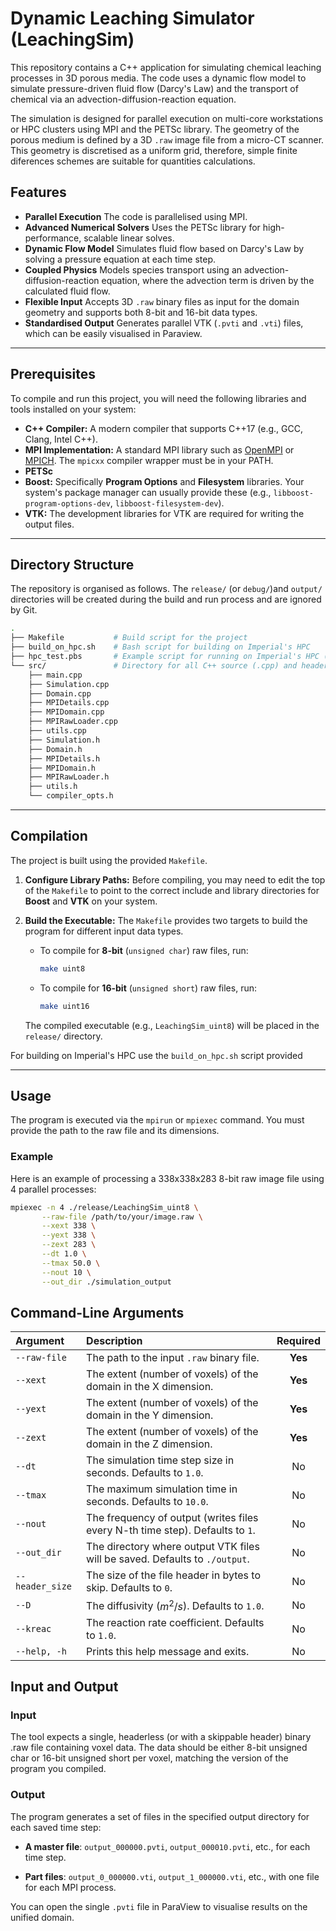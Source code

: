 # Dynamic Leaching Simulator (LeachingSim)

This repository contains a C++ application for simulating chemical leaching processes in 3D porous media. The code uses a dynamic flow model to simulate pressure-driven fluid flow (Darcy's Law) and the transport of chemical via an advection-diffusion-reaction equation.

The simulation is designed for parallel execution on multi-core workstations or HPC clusters using MPI and the PETSc library. The geometry of the porous medium is defined by a 3D `.raw` image file from a micro-CT scanner. This geometry is discretised as a uniform grid, therefore, simple finite diferences schemes are suitable for quantities calculations.

## Features

* **Parallel Execution** The code is parallelised using MPI.
* **Advanced Numerical Solvers** Uses the PETSc library for high-performance, scalable linear solves.
* **Dynamic Flow Model** Simulates fluid flow based on Darcy's Law by solving a pressure equation at each time step.
* **Coupled Physics** Models species transport using an advection-diffusion-reaction equation, where the advection term is driven by the calculated fluid flow.
* **Flexible Input** Accepts 3D `.raw` binary files as input for the domain geometry and supports both 8-bit and 16-bit data types.
* **Standardised Output** Generates parallel VTK (`.pvti` and `.vti`) files, which can be easily visualised in Paraview.

---

## Prerequisites

To compile and run this project, you will need the following libraries and tools installed on your system:

* **C++ Compiler:** A modern compiler that supports C++17 (e.g., GCC, Clang, Intel C++).
* **MPI Implementation:** A standard MPI library such as [OpenMPI](https://www.open-mpi.org/) or [MPICH](https://www.mpich.org/). The `mpicxx` compiler wrapper must be in your PATH.
* **PETSc**
* **Boost:** Specifically **Program Options** and **Filesystem** libraries. Your system's package manager can usually provide these (e.g., `libboost-program-options-dev`, `libboost-filesystem-dev`).
* **VTK:** The development libraries for VTK are required for writing the output files.

---

## Directory Structure

The repository is organised as follows. The `release/` (or `debug/`)and `output/` directories will be created during the build and run process and are ignored by Git.

```bash
.
├── Makefile           # Build script for the project
├── build_on_hpc.sh    # Bash script for building on Imperial's HPC
├── hpc_test.pbs       # Example script for running on Imperial's HPC (requires an image file)
└── src/               # Directory for all C++ source (.cpp) and header (.h) files
    ├── main.cpp
    ├── Simulation.cpp
    ├── Domain.cpp
    ├── MPIDetails.cpp
    ├── MPIDomain.cpp
    ├── MPIRawLoader.cpp
    ├── utils.cpp
    ├── Simulation.h
    ├── Domain.h
    ├── MPIDetails.h
    ├── MPIDomain.h
    ├── MPIRawLoader.h
    ├── utils.h
    └── compiler_opts.h
```

---

## Compilation

The project is built using the provided `Makefile`.

1.  **Configure Library Paths:** Before compiling, you may need to edit the top of the `Makefile` to point to the correct include and library directories for **Boost** and **VTK** on your system.

2.  **Build the Executable:** The `Makefile` provides two targets to build the program for different input data types.

    * To compile for **8-bit** (`unsigned char`) raw files, run:
        ```bash
        make uint8
        ```
    * To compile for **16-bit** (`unsigned short`) raw files, run:
        ```bash
        make uint16
        ```

    The compiled executable (e.g., `LeachingSim_uint8`) will be placed in the `release/` directory.

For building on Imperial's HPC use the `build_on_hpc.sh` script provided

---

## Usage

The program is executed via the `mpirun` or `mpiexec` command. You must provide the path to the raw file and its dimensions.

### Example

Here is an example of processing a 338x338x283 8-bit raw image file using 4 parallel processes:

```bash
mpiexec -n 4 ./release/LeachingSim_uint8 \
       --raw-file /path/to/your/image.raw \
       --xext 338 \
       --yext 338 \
       --zext 283 \
       --dt 1.0 \
       --tmax 50.0 \
       --nout 10 \
       --out_dir ./simulation_output
```

## Command-Line Arguments

| Argument | Description | Required |
| :--- | :--- | :---: |
| `--raw-file` | The path to the input `.raw` binary file. | **Yes** |
| `--xext` | The extent (number of voxels) of the domain in the X dimension. | **Yes** |
| `--yext` | The extent (number of voxels) of the domain in the Y dimension. | **Yes** |
| `--zext` | The extent (number of voxels) of the domain in the Z dimension. | **Yes** |
| `--dt` | The simulation time step size in seconds. Defaults to `1.0`. | No |
| `--tmax` | The maximum simulation time in seconds. Defaults to `10.0`. | No |
| `--nout` | The frequency of output (writes files every N-th time step). Defaults to `1`. | No |
| `--out_dir` | The directory where output VTK files will be saved. Defaults to `./output`. | No |
| `--header_size`| The size of the file header in bytes to skip. Defaults to `0`. | No |
| `--D` | The diffusivity ($m^2/s$). Defaults to `1.0`. | No |
| `--kreac` | The reaction rate coefficient. Defaults to `1.0`. | No |
| `--help, -h` | Prints this help message and exits. | No |

## Input and Output
### Input
The tool expects a single, headerless (or with a skippable header) binary .raw file containing voxel data. The data should be either 8-bit unsigned char or 16-bit unsigned short per voxel, matching the version of the program you compiled.

### Output
The program generates a set of files in the specified output directory for each saved time step:

* **A master file**: `output_000000.pvti`, `output_000010.pvti`, etc., for each time step.

* **Part files**: `output_0_000000.vti`, `output_1_000000.vti`, etc., with one file for each MPI process.



You can open the single `.pvti` file in ParaView to visualise results on the unified domain.